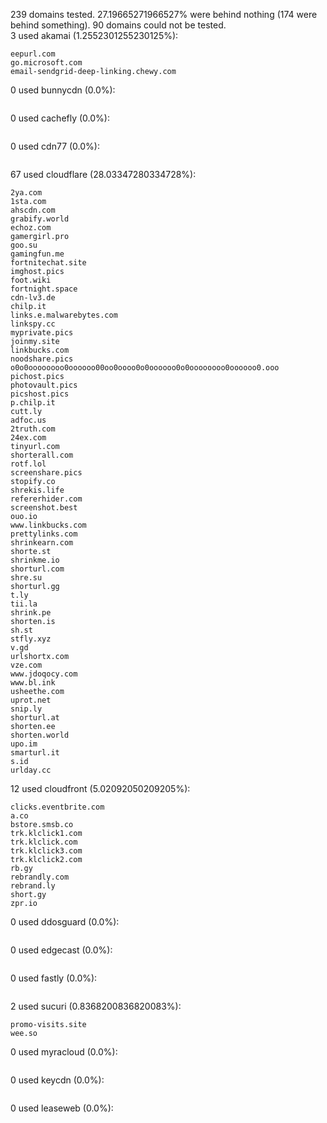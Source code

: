 239 domains tested. 27.19665271966527% were behind nothing (174 were behind something). 90 domains could not be tested.<br>
3 used akamai (1.2552301255230125%):
```
eepurl.com
go.microsoft.com
email-sendgrid-deep-linking.chewy.com
```

0 used bunnycdn (0.0%):
```

```

0 used cachefly (0.0%):
```

```

0 used cdn77 (0.0%):
```

```

67 used cloudflare (28.03347280334728%):
```
2ya.com
1sta.com
ahscdn.com
grabify.world
echoz.com
gamergirl.pro
goo.su
gamingfun.me
fortnitechat.site
imghost.pics
foot.wiki
fortnight.space
cdn-lv3.de
chilp.it
links.e.malwarebytes.com
linkspy.cc
myprivate.pics
joinmy.site
linkbucks.com
noodshare.pics
o0o0oooooooo0oooooo00oo0oooo0o0oooooo0o0oooooooo0oooooo0.ooo
pichost.pics
photovault.pics
picshost.pics
p.chilp.it
cutt.ly
adfoc.us
2truth.com
24ex.com
tinyurl.com
shorterall.com
rotf.lol
screenshare.pics
stopify.co
shrekis.life
refererhider.com
screenshot.best
ouo.io
www.linkbucks.com
prettylinks.com
shrinkearn.com
shorte.st
shrinkme.io
shorturl.com
shre.su
shorturl.gg
t.ly
tii.la
shrink.pe
shorten.is
sh.st
stfly.xyz
v.gd
urlshortx.com
vze.com
www.jdoqocy.com
www.bl.ink
usheethe.com
uprot.net
snip.ly
shorturl.at
shorten.ee
shorten.world
upo.im
smarturl.it
s.id
urlday.cc
```

12 used cloudfront (5.02092050209205%):
```
clicks.eventbrite.com
a.co
bstore.smsb.co
trk.klclick1.com
trk.klclick.com
trk.klclick3.com
trk.klclick2.com
rb.gy
rebrandly.com
rebrand.ly
short.gy
zpr.io
```

0 used ddosguard (0.0%):
```

```

0 used edgecast (0.0%):
```

```

0 used fastly (0.0%):
```

```

2 used sucuri (0.8368200836820083%):
```
promo-visits.site
wee.so
```

0 used myracloud (0.0%):
```

```

0 used keycdn (0.0%):
```

```

0 used leaseweb (0.0%):
```

```
